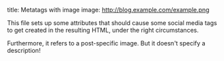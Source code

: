title: Metatags with image
image: http://blog.example.com/example.png

This file sets up some attributes that should cause some social media tags to get created in the resulting HTML, under the right circumstances.

Furthermore, it refers to a post-specific image. But it doesn't specify a description!